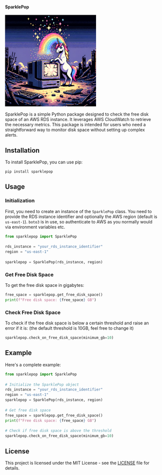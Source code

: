 #### SparklePop

<img src="https://github.com/danielbeach/sparklepop/blob/main/imgs/sparklepop.png" width="300">


SparklePop is a simple Python package designed to check the free disk space of an AWS RDS instance. It leverages AWS CloudWatch to retrieve the necessary metrics. This package is intended for users who need a straightforward way to monitor disk space without setting up complex alerts.

## Installation

To install SparklePop, you can use pip:

```bash
pip install sparklepop
```

## Usage

### Initialization

First, you need to create an instance of the `SparklePop` class. You need to provide the RDS instance identifier and optionally the AWS region (default is `us-east-1`). `boto3` is in use, so authenticate to AWS as you normally would via environment variables etc.

```python
from sparklepop import SparklePop

rds_instance = "your_rds_instance_identifier"
region = "us-east-1"

sparklepop = SparklePop(rds_instance, region)
```

### Get Free Disk Space

To get the free disk space in gigabytes:

```python
free_space = sparklepop.get_free_disk_space()
print(f"Free disk space: {free_space} GB")
```

### Check Free Disk Space

To check if the free disk space is below a certain threshold and raise an error if it is:
(the default threshold is 10GB, feel free to change it)

```python
sparklepop.check_on_free_disk_space(minimum_gb=10)
```

## Example

Here's a complete example:

```python
from sparklepop import SparklePop

# Initialize the SparklePop object
rds_instance = "your_rds_instance_identifier"
region = "us-east-1"
sparklepop = SparklePop(rds_instance, region)

# Get free disk space
free_space = sparklepop.get_free_disk_space()
print(f"Free disk space: {free_space} GB")

# Check if free disk space is above the threshold
sparklepop.check_on_free_disk_space(minimum_gb=10)
```

## License

This project is licensed under the MIT License - see the [LICENSE](LICENSE) file for details.